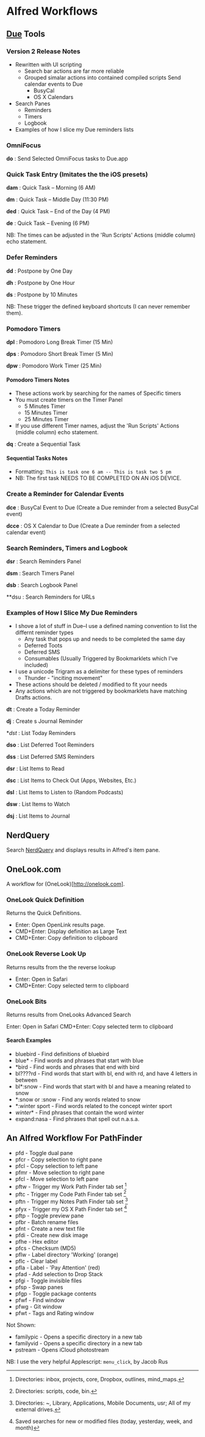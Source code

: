 # Alfred Workflows

## [Due](http://www.dueapp.com) Tools

### Version 2 Release Notes

* Rewritten with UI scripting 
  * Search bar actions are far more reliable
  * Grouped simalar actions into contained compiled scripts
Send calendar events to Due
    * BusyCal
    * OS X Calendars
* Search Panes
  * Reminders
  * Timers
  * Logbook
* Examples of how I slice my Due reminders lists

### OmniFocus

**do**
:   Send Selected OmniFocus tasks to Due.app

### Quick Task Entry (Imitates the the iOS presets)

**dam**
:   Quick Task – Morning (6 AM)

**dm**
:   Quick Task – Middle Day (11:30 PM)

**ded**
:   Quick Task – End of the Day (4 PM)

**de**
:   Quick Task – Evening (6 PM)


NB: The times can be adjusted in the 'Run Scripts' Actions (middle column) echo statement.

### Defer Reminders

**dd**
:   Postpone by One Day

**dh**
:   Postpone by One Hour

**ds**
:   Postpone by 10 Minutes


NB: These trigger the defined keyboard shortcuts (I can never remember them).

### Pomodoro Timers

**dpl**
:   Pomodoro Long Break Timer (15 Min)

**dps**
:   Pomodoro Short Break Timer (5 Min)
    
**dpw**
:   Pomodoro Work Timer (25 Min)
 
#### Pomodoro Timers Notes

* These actions work by searching for the names of Specific timers
* You must create timers on the Timer Panel 
    * 5 Minutes Timer
    * 15 Minutes Timer
    * 25 Minutes Timer
* If you use different Timer names, adjust the 'Run Scripts' Actions (middle column) echo statement.

**dq**
:   Create a Sequential Task

#### Sequential Tasks Notes

* Formatting: `This is task one 6 am -- This is task two 5 pm`
* NB: The first task NEEDS TO BE COMPLETED ON AN iOS DEVICE.

### Create a Reminder for Calendar Events

**dce**
:   BusyCal Event to Due (Create a Due reminder from a selected BusyCal event)

**dcce**
:   OS X Calendar to Due (Create a Due reminder from a selected calendar event)

### Search Reminders, Timers and Logbook

**dsr**
:   Search Reminders Panel

**dsm**
:   Search Timers Panel

**dsb**
:   Search Logbook Panel

**dsu
:   Search Reminders for URLs

### Examples of How I Slice My Due Reminders

* I shove a lot of stuff in Due–I use a defined naming convention to list the differnt reminder types
    * Any task that pops up and needs to be completed the same day
    * Deferred Toots
    * Deferred SMS
    * Consumables (Usually Triggered by Bookmarklets which I've included)
* I use a unicode Trigram as a delimiter for these types of reminders
    * Thunder - "inciting movement"
* These actions should be deleted / modified to fit your needs
* Any actions which are not triggered by bookmarklets have matching Drafts actions.

**dt**
:   Create a Today Reminder

**dj**
:   Create s Journal Reminder

**dst*
:   List Today Reminders

**dso**
:   List Deferred Toot Reminders

**dss**
:   List Deferred SMS Reminders

**dsr**
: List Items to Read

**dsc**
: List Items to Check Out (Apps, Websites, Etc.)

**dsl**
: List Items to Listen to (Random Podcasts)

**dsw**
: List Items to Watch

**dsj**
: List Items to Journal

## NerdQuery

Search [NerdQuery](http://nerdquery.com) and displays results in Alfred's item pane.


## OneLook.com

A workflow for (OneLook)[http://onelook.com].

### OneLook Quick Definition ###

Returns the Quick Definitions.

* Enter:		Open OpenLink results page.
* CMD+Enter: 	Display definition as Large Text
* CMD+Enter:	Copy definition to clipboard



### OneLook Reverse Look Up ###

Returns results from the the reverse lookup

* Enter:     	Open in Safari
* CMD+Enter:	Copy selected term to clipboard



### OneLook Bits ###

Returns results from OneLooks Advanced Search

Enter:   	Open in Safari
CMD+Enter:	Copy selected term to clipboard

#### Search Examples

* bluebird		- Find definitions of bluebird  
* blue*			- Find words and phrases that start with blue  
* *bird			- Find words and phrases that end with bird  
* bl????rd		- Find words that start with bl, end with rd, and have 4 letters in between  
* bl*:snow		- Find words that start with bl and have a meaning related to snow  
* *:snow or :snow		- Find any words related to snow  
* *:winter sport		- Find words related to the concept winter sport  
* *winter**		- Find phrases that contain the word winter  
* expand:nasa		- Find phrases that spell out n.a.s.a.  

## An Alfred Workflow For PathFinder

* pfd   - Toggle dual pane
* pfcr  - Copy selection to right pane
* pfcl  - Copy selection to left pane
* pfmr  - Move selection to right pane
* pfcl  - Move selection to left pane 
* pftw  - Trigger my Work Path Finder tab set [^1]
* pftc  - Trigger my Code Path Finder tab set [^2]
* pftn  - Trigger my Notes Path Finder tab set [^3]
* pfyx  - Trigger my OS X Path Finder tab set [^4]
* pftp  - Toggle preview pane
* pfbr  - Batch rename files
* pfnt  - Create a new text file
* pfdi  - Create new disk image
* pfhe  - Hex editor
* pfcs  - Checksum (MD5)
* pflw  - Label directory 'Working' (orange)
* pflc  - Clear label
* pfla  - Label - 'Pay Attention' (red)
* pfad  - Add selection to Drop Stack
* pfgi  - Toggle invisible files
* pfsp  - Swap panes
* pfgp  - Toggle package contents
* pfwf  - Find window
* pfwg  - Git window
* pfwt  - Tags and Rating window

Not Shown: 

* familypic - Opens a specific directory in a new tab
* familyvid - Opens a specific directory in a new tab
* pstream   - Opens iCloud photostream

NB: I use the very helpful Applescript: `menu_click`, by Jacob Rus

[^1]: Directories: inbox, projects, core, Dropbox, outlines, mind_maps.

[^2]: Directories: scripts, code, bin.

[^3]: Directories: ~, Library, Applications, Mobile Documents, usr; All of my external drives.

[^4]: Saved searches for new or modified files (today, yesterday, week, and month)
